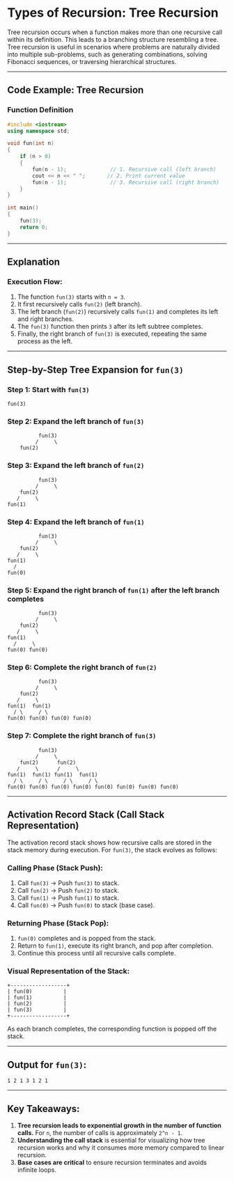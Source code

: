 # Types of Recursion: Tree Recursion

Tree recursion occurs when a function makes more than one recursive call within its definition. This leads to a branching structure resembling a tree. Tree recursion is useful in scenarios where problems are naturally divided into multiple sub-problems, such as generating combinations, solving Fibonacci sequences, or traversing hierarchical structures.

---

## Code Example: Tree Recursion

### Function Definition

```cpp
#include <iostream>
using namespace std;

void fun(int n)
{
    if (n > 0)
    {
        fun(n - 1);              // 1. Recursive call (left branch)
        cout << n << " ";       // 2. Print current value
        fun(n - 1);              // 3. Recursive call (right branch)
    }
}

int main()
{
    fun(3);
    return 0;
}
```

---

## Explanation

### Execution Flow:
1. The function `fun(3)` starts with `n = 3`.
2. It first recursively calls `fun(2)` (left branch).
3. The left branch (`fun(2)`) recursively calls `fun(1)` and completes its left and right branches.
4. The `fun(3)` function then prints `3` after its left subtree completes.
5. Finally, the right branch of `fun(3)` is executed, repeating the same process as the left.

---

## Step-by-Step Tree Expansion for `fun(3)`

### Step 1: Start with `fun(3)`
```
fun(3)
```

### Step 2: Expand the left branch of `fun(3)`
```
          fun(3)
         /     \
    fun(2)
```

### Step 3: Expand the left branch of `fun(2)`
```
          fun(3)
         /     \
    fun(2)
   /     \
fun(1)
```

### Step 4: Expand the left branch of `fun(1)`
```
          fun(3)
         /     \
    fun(2)
   /     \
fun(1)
  /
fun(0)
```

### Step 5: Expand the right branch of `fun(1)` after the left branch completes
```
          fun(3)
         /     \
    fun(2)
   /     \
fun(1)
  /     \
fun(0) fun(0)
```

### Step 6: Complete the right branch of `fun(2)`
```
          fun(3)
         /     \
    fun(2)
   /     \
fun(1)  fun(1)
  / \     / \
fun(0) fun(0) fun(0) fun(0)
```

### Step 7: Complete the right branch of `fun(3)`
```
          fun(3)
         /     \
    fun(2)      fun(2)
   /     \      /     \
fun(1)  fun(1) fun(1)  fun(1)
  / \     / \     / \     / \
fun(0) fun(0) fun(0) fun(0) fun(0) fun(0) fun(0) fun(0)
```

---

## Activation Record Stack (Call Stack Representation)

The activation record stack shows how recursive calls are stored in the stack memory during execution. For `fun(3)`, the stack evolves as follows:

### Calling Phase (Stack Push):
1. Call `fun(3)` → Push `fun(3)` to stack.
2. Call `fun(2)` → Push `fun(2)` to stack.
3. Call `fun(1)` → Push `fun(1)` to stack.
4. Call `fun(0)` → Push `fun(0)` to stack (base case).

### Returning Phase (Stack Pop):
1. `fun(0)` completes and is popped from the stack.
2. Return to `fun(1)`, execute its right branch, and pop after completion.
3. Continue this process until all recursive calls complete.

### Visual Representation of the Stack:

```
+------------------+
| fun(0)          |
| fun(1)          |
| fun(2)          |
| fun(3)          |
+------------------+
```

As each branch completes, the corresponding function is popped off the stack.

---

## Output for `fun(3)`:

```
1 2 1 3 1 2 1
```

---

## Key Takeaways:
1. **Tree recursion leads to exponential growth in the number of function calls.** For `n`, the number of calls is approximately `2^n - 1`.
2. **Understanding the call stack** is essential for visualizing how tree recursion works and why it consumes more memory compared to linear recursion.
3. **Base cases are critical** to ensure recursion terminates and avoids infinite loops.

